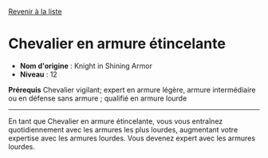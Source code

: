[Revenir à la liste](list.md)

# Chevalier en armure étincelante

 * **Nom d'origine** : Knight in Shining Armor
 * **Niveau** : 12


<p><span><strong>Prérequis</strong> Chevalier vigilant; expert en armure légère, armure intermédiaire ou en défense sans armure ; qualifié en armure lourde<br></span></p>
<hr>
<p>En tant que Chevalier en armure étincelante, vous vous entraînez quotidiennement avec les armures les plus lourdes, augmentant votre expertise avec les armures lourdes. Vous devenez expert avec les armures lourdes.&nbsp;</p>